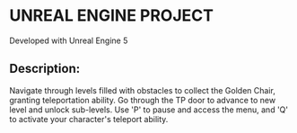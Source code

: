 # UNREAL ENGINE PROJECT

Developed with Unreal Engine 5

## Description:

Navigate through levels filled with obstacles to collect the Golden Chair, granting teleportation ability. Go through the TP door to advance to new level and unlock sub-levels. 
Use 'P' to pause and access the menu, and 'Q' to activate your character's teleport ability.
